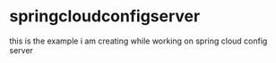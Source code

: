 # springcloudconfigserver
this is the example i am creating while working on spring cloud config server
